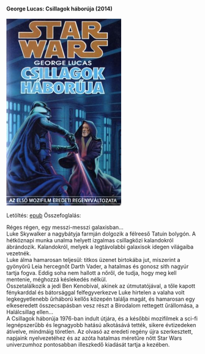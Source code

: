 #### <a name="id_718">George Lucas: Csillagok háborúja (2014)</a>
<img src="https://github.com/BercziSandor/calibre_lib/raw/main/George%20Lucas/Csillagok%20haboruja%20%28718%29/cover.jpg" alt="cover" width="300"/>

Letöltés: [epub](https://github.com/BercziSandor/calibre_lib/raw/main/George%20Lucas/Csillagok%20haboruja%20%28718%29/Csillagok%20haboruja%20-%20George%20Lucas.epub)
Összefoglalás:
<div>
<p>Réges ​régen, egy messzi-messzi galaxisban…<br>Luke Skywalker a nagybátyja farmján dolgozik a félreeső Tatuin bolygón. A hétköznapi munka unalma helyett izgalmas csillagközi kalandokról ábrándozik. Kalandokról, melyek a legtávolabbi galaxisok idegen világaiba vezetnék.<br>Luke álma hamarosan teljesül: titkos üzenet birtokába jut, miszerint a gyönyörű Leia hercegnőt Darth Vader, a hatalmas és gonosz sith nagyúr tartja fogva. Eddig soha nem hallott a nőről, de tudja, hogy meg kell mentenie, méghozzá késlekedés nélkül.<br>Összetalálkozik a jedi Ben Kenobival, akinek az útmutatójával, a tőle kapott fénykarddal és bátorsággal felfegyverkezve Luke hirtelen a valaha volt legkegyetlenebb űrháború kellős közepén találja magát, és hamarosan egy elkeseredett összecsapásban vesz részt a Birodalom rettegett űrállomása, a Halálcsillag ellen…<br>A Csillagok háborúja 1976-ban indult útjára, és a későbbi mozifilmek a sci-fi legnépszerűbb és legnagyobb hatású alkotásává tették, sikere évtizedeken átívelve, mindmáig töretlen. Az olvasó az eredeti regény újra szerkesztett, napjaink nyelvezetéhez és az azóta hatalmas méretűre nőtt Star Wars univerzumhoz pontosabban illeszkedő kiadását tartja a kezében.</p></div>


